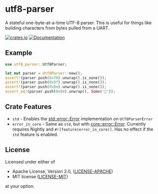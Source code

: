 # utf8-parser

A stateful one-byte-at-a-time UTF-8 parser. This is useful for things like
building characters from bytes pulled from a UART.

[![crates.io](https://img.shields.io/crates/v/utf8-parser.svg)](https://crates.io/crates/utf8-parser)
[![Documentation](https://docs.rs/utf8-parser/badge.svg)](https://docs.rs/utf8-parser)

## Example

```rust
use utf8_parser::Utf8Parser;

let mut parser = Utf8Parser::new();
assert!(parser.push(0xf0).unwrap().is_none());
assert!(parser.push(0x9f).unwrap().is_none());
assert!(parser.push(0x8e).unwrap().is_none());
assert_eq!(parser.push(0x84).unwrap(), Some('🎄'));
```

## Crate Features

* `std` - Enables the
    [std::error::Error](https://doc.rust-lang.org/std/error/trait.Error.html)
    implementation on `Utf8ParserError`
* `error_in_core` - Same as `std`, but with
    [core::error::Error](https://doc.rust-lang.org/core/error/trait.Error.html).
    Currently requires Nightly and `#![feature(error_in_core)]`. Has no effect
    if the `std` feature is enabled.

## License

Licensed under either of

* Apache License, Version 2.0, ([LICENSE-APACHE](https://www.apache.org/licenses/LICENSE-2.0))
* MIT license ([LICENSE-MIT](https://opensource.org/licenses/MIT))

at your option.
